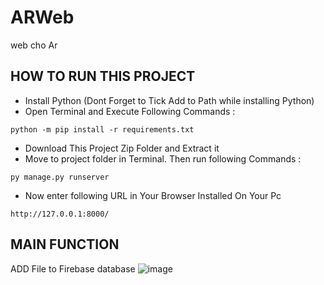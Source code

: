 # ARWeb
web cho Ar
## HOW TO RUN THIS PROJECT
- Install Python (Dont Forget to Tick Add to Path while installing Python)
- Open Terminal and Execute Following Commands :
```
python -m pip install -r requirements.txt
```
- Download This Project Zip Folder and Extract it
- Move to project folder in Terminal. Then run following Commands :
```
py manage.py runserver
```
- Now enter following URL in Your Browser Installed On Your Pc
```
http://127.0.0.1:8000/
```
## MAIN FUNCTION
ADD File to Firebase database 
![image](https://github.com/hnoi171102/ARWeb/assets/46141589/aecd74ef-f279-4a1f-b62d-facfa28baeea)
